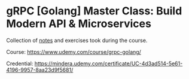 # gRPC [Golang] Master Class: Build Modern API & Microservices

Collection of [notes](NOTES.md) and exercises took during the course.

Course: <https://www.udemy.com/course/grpc-golang/>

Credential: https://mindera.udemy.com/certificate/UC-4d3ad514-5e61-4196-9957-8aa23d9f5681/
